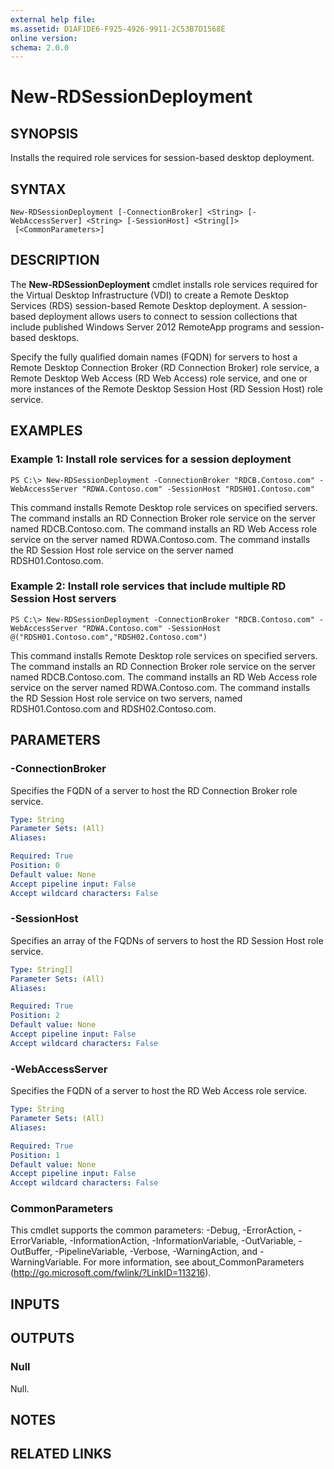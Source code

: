 ```yaml
---
external help file: 
ms.assetid: D1AF1DE6-F925-4926-9911-2C53B7D1568E
online version: 
schema: 2.0.0
---
```


# New-RDSessionDeployment

## SYNOPSIS
Installs the required role services for session-based desktop deployment.

## SYNTAX

```
New-RDSessionDeployment [-ConnectionBroker] <String> [-WebAccessServer] <String> [-SessionHost] <String[]>
 [<CommonParameters>]
```

## DESCRIPTION
The **New-RDSessionDeployment** cmdlet installs role services required for the Virtual Desktop Infrastructure (VDI) to create a Remote Desktop Services (RDS) session-based Remote Desktop deployment.
A session-based deployment allows users to connect to session collections that include published Windows Server 2012 RemoteApp programs and session-based desktops.

Specify the fully qualified domain names (FQDN) for servers to host a Remote Desktop Connection Broker (RD Connection Broker) role service, a Remote Desktop Web Access (RD Web Access) role service, and one or more instances of the Remote Desktop Session Host (RD Session Host) role service.

## EXAMPLES

### Example 1: Install role services for a session deployment
```
PS C:\> New-RDSessionDeployment -ConnectionBroker "RDCB.Contoso.com" -WebAccessServer "RDWA.Contoso.com" -SessionHost "RDSH01.Contoso.com"
```

This command installs Remote Desktop role services on specified servers.
The command installs an RD Connection Broker role service on the server named RDCB.Contoso.com.
The command installs an RD Web Access role service on the server named RDWA.Contoso.com.
The command installs the RD Session Host role service on the server named RDSH01.Contoso.com.

### Example 2: Install role services that include multiple RD Session Host servers
```
PS C:\> New-RDSessionDeployment -ConnectionBroker "RDCB.Contoso.com" -WebAccessServer "RDWA.Contoso.com" -SessionHost @("RDSH01.Contoso.com","RDSH02.Contoso.com")
```

This command installs Remote Desktop role services on specified servers.
The command installs an RD Connection Broker role service on the server named RDCB.Contoso.com.
The command installs an RD Web Access role service on the server named RDWA.Contoso.com.
The command installs the RD Session Host role service on two servers, named RDSH01.Contoso.com and RDSH02.Contoso.com.

## PARAMETERS

### -ConnectionBroker
Specifies the FQDN of a server to host the RD Connection Broker role service.

```yaml
Type: String
Parameter Sets: (All)
Aliases: 

Required: True
Position: 0
Default value: None
Accept pipeline input: False
Accept wildcard characters: False
```

### -SessionHost
Specifies an array of the FQDNs of servers to host the RD Session Host role service.

```yaml
Type: String[]
Parameter Sets: (All)
Aliases: 

Required: True
Position: 2
Default value: None
Accept pipeline input: False
Accept wildcard characters: False
```

### -WebAccessServer
Specifies the FQDN of a server to host the RD Web Access role service.

```yaml
Type: String
Parameter Sets: (All)
Aliases: 

Required: True
Position: 1
Default value: None
Accept pipeline input: False
Accept wildcard characters: False
```

### CommonParameters
This cmdlet supports the common parameters: -Debug, -ErrorAction, -ErrorVariable, -InformationAction, -InformationVariable, -OutVariable, -OutBuffer, -PipelineVariable, -Verbose, -WarningAction, and -WarningVariable. For more information, see about_CommonParameters (http://go.microsoft.com/fwlink/?LinkID=113216).

## INPUTS

## OUTPUTS

### Null
Null.

## NOTES

## RELATED LINKS


